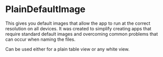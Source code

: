 # PlainDefaultImage
This gives you default images that allow the app to run at the correct resolution on all devices. It was created to simplify creating apps that require standard default images and overcoming common problems that can occur when naming the files.

Can be used either for a plain table view or any white view.
